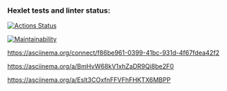 ### Hexlet tests and linter status:

[![Actions Status](https://github.com/willifin/frontend-project-44/actions/workflows/hexlet-check.yml/badge.svg)](https://github.com/willifin/frontend-project-44/actions)

[![Maintainability](https://api.codeclimate.com/v1/badges/7688aefff551ad371df5/maintainability)](https://codeclimate.com/github/willifin/frontend-project-44/maintainability)

https://asciinema.org/connect/f86be961-0399-41bc-931d-4f67fdea42f2

https://asciinema.org/a/BmHvW68kV1xhZaDR9Qi8be2F0

 https://asciinema.org/a/Eslt3COxfnFFVFhFHKTX6MBPP